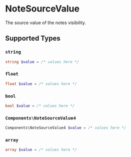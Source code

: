# NoteSourceValue

The source value of the notes visibility.


## Supported Types

### `string`

```php
string $value = /* values here */
```

### `float`

```php
float $value = /* values here */
```

### `bool`

```php
bool $value = /* values here */
```

### `Components\NoteSourceValue4`

```php
Components\NoteSourceValue4 $value = /* values here */
```

### `array`

```php
array $value = /* values here */
```

